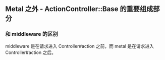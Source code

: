 ## Metal 之外 - ActionController::Base 的重要组成部分

### 和 middleware 的区别

middleware 是在请求进入 Controller#action 之前，而 metal 是在请求进入 Controller#action 之后。
